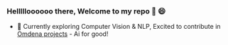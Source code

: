 ### Hellllloooooo there, Welcome to my repo 👋 😄

- 🔭 Currently exploring Computer Vision & NLP, Excited to contribute in [Omdena projects](https://omdena.com/) - Ai for good!


<!--
**gkdivya/gkdivya** is a ✨ _special_ ✨ repository because its `README.md` (this file) appears on your GitHub profile.

Here are some ideas to get you started:

- 🔭 I’m currently working on ...
- 🌱 I’m currently learning ...
- 👯 I’m looking to collaborate on ...
- 🤔 I’m looking for help with ...
- 💬 Ask me about ...
- 📫 How to reach me: ...
- 😄 Pronouns: ...
- ⚡ Fun fact: ...
-->
